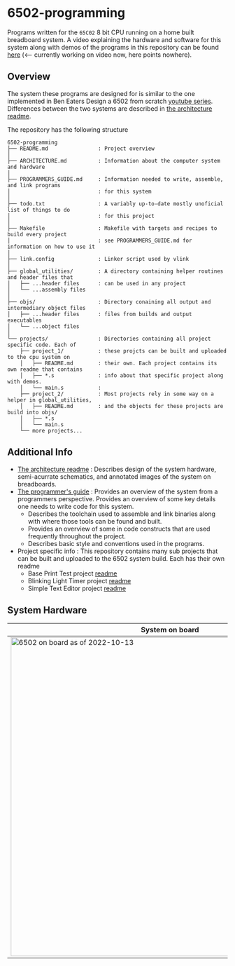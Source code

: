 # 6502-programming

Programs written for the `65C02` 8 bit CPU running on a home built breadboard system. A video explaining the hardware and software for this system along with demos of the programs in this repository can be found [here](url) (<-- currently working on video now, here points nowhere).

## Overview
The system these programs are designed for is similar to the one implemented in Ben Eaters Design a 6502 from scratch [youtube series](https://www.youtube.com/playlist?list=PLowKtXNTBypFbtuVMUVXNR0z1mu7dp7eH). Differences between the two systems are described in [the architecture readme](ARCHITECTURE.md).

The repository has the following structure
```
6502-programming
├── README.md                : Project overview
│
├── ARCHITECTURE.md          : Information about the computer system and hardware
│
├── PROGRAMMERS_GUIDE.md     : Information needed to write, assemble, and link programs
│                            : for this system
│
├── todo.txt                 : A variably up-to-date mostly unoficial list of things to do
│                            : for this project
│
├── Makefile                 : Makefile with targets and recipes to build every project
│                            : see PROGRAMMERS_GUIDE.md for information on how to use it
│
├── link.config              : Linker script used by vlink
│
├── global_utilities/        : A directory containing helper routines and header files that
│   ├── ...header files      : can be used in any project
│   └── ...assembly files
│
├── objs/                    : Directory conaining all output and intermediary object files
│   ├── ...header files      : files from builds and output executables
│   └── ...object files
│
└── projects/                : Directories containing all project specific code. Each of
    ├── project_1/           : these projcts can be built and uploaded to the cpu system on
    │   ├── README.md        : their own. Each project contains its own readme that contains
    │   ├── *.s              : info about that specific project along with demos.
    │   └── main.s           :
    ├── project_2/           : Most projects rely in some way on a helper in global_utilities,
    │   ├── README.md        : and the objects for these projects are build into objs/
    │   ├── *.s
    │   └── main.s
    └── more projects...
```



## Additional Info
- [The architecture readme](ARCHITECTURE.md) : Describes design of the system hardware, semi-acurrate schematics, and annotated images of the system on breadboards.
- [The programmer's guide](PROGRAMMERS_GUIDE.md) : Provides an overview of the system from a programmers perspective. Provides an overview of some key details one needs to write code for this system.
  - Describes the toolchain used to assemble and link binaries along with where those tools can be found and built.
  - Provides an overview of some in code constructs that are used frequently throughout the project.
  - Describes basic style and conventions used in the programs.
- Project specific info : This repository contains many sub projects that can be built and uploaded to the 6502 system build. Each has their own readme
  - Base Print Test project [readme](projects/base_print_test/README.md)
  - Blinking Light Timer project [readme](projects/blinking_light_timer/README.md)
  - Simple Text Editor project [readme](projects/simple_text_editor/README.md)


## System Hardware

| System on board  | Annotated system on board |
| ------------- | ------------- |
| <img width="728" alt="6502 on board as of 2022-10-13" src="https://user-images.githubusercontent.com/18710035/195679940-550de15b-9784-4a2c-92d3-41a7b6d89935.png"> | <img width="728" alt="Annotated 6502 on board as of 2022-10-13" src="https://user-images.githubusercontent.com/18710035/195679791-31c1bf20-cd9c-4a23-963b-74515c1b16d2.png"> |


